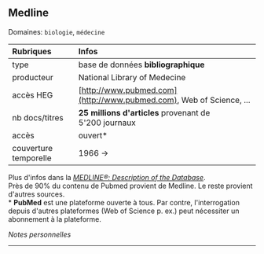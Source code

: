 ## Medline
Domaines: `biologie`, `médecine`

| Rubriques | Infos |
| :-------- | :---- |
| type | base de données **bibliographique** |
| producteur | National Library of Medecine |
| accès HEG | [http://www.pubmed.com](http://www.pubmed.com), Web of Science, ... |
| nb docs/titres | **25 millions d'articles** provenant de <br/>5'200 journaux |
| accès | ouvert* |
| couverture temporelle | 1966 -> |

Plus d'infos dans la [*MEDLINE®: Description of the Database*](https://www.nlm.nih.gov/bsd/medline.html).   
Près de 90% du contenu de Pubmed provient de Medline. Le reste provient d'autres sources.   
\* **PubMed** est une plateforme ouverte à tous. Par contre, l'interrogation depuis d'autres plateformes (Web of Science p. ex.) peut nécessiter un abonnement à la plateforme.

*Notes personnelles*

---
